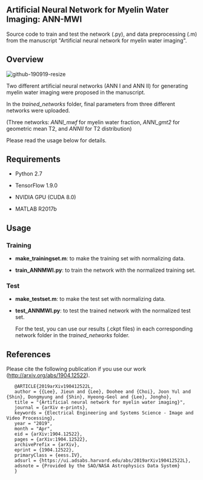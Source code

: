 ## Artificial Neural Network for Myelin Water Imaging: ANN-MWI
Source code to train and test the network (.py), and data preprocessing (.m) from the manuscript "Artificial neural network for myelin water imaging".



Overview
---------
![github-190919-resize](https://user-images.githubusercontent.com/49778751/65219459-913b4700-daf3-11e9-9398-9ab0de7faef8.png)

Two different artificial neural networks (ANN I and ANN II) for generating myelin water imaging were proposed in the manuscript.

In the *trained_networks* folder, final parameters from three different networks were uploaded.

(Three networks: *ANNI_mwf* for myelin water fraction, *ANNI_gmt2* for geometric mean T2, and *ANNII* for T2 distribution)

Please read the usage below for details.



Requirements
---------
* Python 2.7

* TensorFlow 1.9.0

* NVIDIA GPU (CUDA 8.0)

* MATLAB R2017b



Usage
---------
### Training

- **make_trainingset.m**: to make the training set with normalizing data.

- **train_ANNMWI.py**: to train the network with the normalized training set.



### Test

- **make_testset.m**: to make the test set with normalizing data.

- **test_ANNMWI.py**: to test the trained network with the normalized test set.

     For the test, you can use our results (.ckpt files) in each corresponding network folder in the *trained_networks* folder.
               


References
---------
Please cite the following publication if you use our work (http://arxiv.org/abs/1904.12522).

       @ARTICLE{2019arXiv190412522L,
       author = {{Lee}, Jieun and {Lee}, Doohee and {Choi}, Joon Yul and {Shin}, Dongmyung and {Shin}, Hyeong-Geol and {Lee}, Jongho},
       title = "{Artificial neural network for myelin water imaging}",
       journal = {arXiv e-prints},
       keywords = {Electrical Engineering and Systems Science - Image and Video Processing},
       year = "2019",
       month = "Apr",
       eid = {arXiv:1904.12522},
       pages = {arXiv:1904.12522},
       archivePrefix = {arXiv},
       eprint = {1904.12522},
       primaryClass = {eess.IV},
       adsurl = {https://ui.adsabs.harvard.edu/abs/2019arXiv190412522L},
       adsnote = {Provided by the SAO/NASA Astrophysics Data System}
       }
